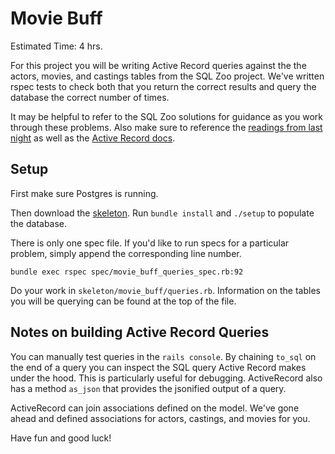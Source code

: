 # Movie Buff

Estimated Time: 4 hrs.

For this project you will be writing Active Record queries against the the actors, 
movies, and castings tables from the SQL Zoo project. We've written rspec tests 
to check both that you return the correct results and query the database the 
correct number of times. 

It may be helpful to refer to the SQL Zoo solutions for guidance as 
you work through these problems. Also make sure to reference the [readings from last
night](https://github.com/appacademy/curriculum/tree/master/sql#readings-65-min) as well as the [Active Record docs](http://guides.rubyonrails.org/active_record_querying.html). 

## Setup

First make sure Postgres is running.

Then download the [skeleton](./skeleton.zip?raw=true). Run `bundle install` 
and `./setup` to populate the database. 

There is only one spec file. If you'd like to run specs for a particular problem, 
simply append the corresponding line number. 

```
bundle exec rspec spec/movie_buff_queries_spec.rb:92
```

Do your work in `skeleton/movie_buff/queries.rb`. Information on the tables you
will be querying can be found at the top of the file. 

## Notes on building Active Record Queries

You can manually test queries in the `rails console`. By chaining `to_sql` on 
the end of a query you can inspect the SQL query Active Record makes under the 
hood. This is particularly useful for debugging. ActiveRecord also has a method 
`as_json` that provides the jsonified output of a query. 

ActiveRecord can join associations defined on the model. We've gone ahead and
defined associations for actors, castings, and movies for you.

Have fun and good luck!
